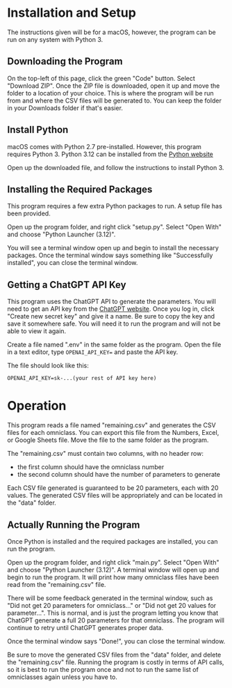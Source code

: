 # Installation and Setup

The instructions given will be for a macOS, however, the program can be run on any system with Python 3.

## Downloading the Program

On the top-left of this page, click the green "Code" button. Select "Download ZIP". Once the ZIP file is downloaded,
open it up and move the folder to a location of your choice. This is where the program will be run from and where
the CSV files will be generated to. You can keep the folder in your Downloads folder if that's easier.

## Install Python

macOS comes with Python 2.7 pre-installed. However, this program requires Python 3.
Python 3.12 can be installed from the [Python website](https://www.python.org/ftp/python/3.12.1/python-3.12.1-macos11.pkg)

Open up the downloaded file, and follow the instructions to install Python 3.

## Installing the Required Packages

This program requires a few extra Python packages to run. A setup file has been provided.

Open up the program folder, and right click "setup.py". Select "Open With" and choose "Python Launcher (3.12)".

You will see a terminal window open up and begin to install the necessary packages. Once the terminal window says something
like "Successfully installed", you can close the terminal window.

## Getting a ChatGPT API Key

This program uses the ChatGPT API to generate the parameters. You will need to get an API key from the
[ChatGPT website](https://platform.openai.com/api-keys). Once you log in, click "Create new secret key" and give it a name.
Be sure to copy the key and save it somewhere safe. You will need it to run the program and will not be able to view it
again.

Create a file named ".env" in the same folder as the program. Open the file in a text editor, type `OPENAI_API_KEY=` and paste the API key.

The file should look like this:
```
OPENAI_API_KEY=sk-...(your rest of API key here)
```

# Operation

This program reads a file named "remaining.csv" and generates the CSV files for each omniclass. You can export this file
from the Numbers, Excel, or Google Sheets file. Move the file to the same folder as the program.

The "remaining.csv" must contain two columns, with no header row:
- the first column should have the omniclass number
- the second column should have the number of parameters to generate

Each CSV file generated is guaranteed to be 20 parameters, each with 20 values. The generated CSV files will be appropriately
and can be located in the "data" folder.

## Actually Running the Program

Once Python is installed and the required packages are installed, you can run the program.

Open up the program folder, and right click "main.py". Select "Open With" and choose "Python Launcher (3.12)".
A terminal window will open up and begin to run the program. It will print how many omniclass files have been read
from the "remaining.csv" file.

There will be some feedback generated in the terminal window, such as "Did not get 20 parameters for omniclass..." or
"Did not get 20 values for parameter...". This is normal, and is just the program letting you know that ChatGPT
generate a full 20 parameters for that omniclass. The program will continue to retry until ChatGPT generates proper data.

Once the terminal window says "Done!", you can close the terminal window.

Be sure to move the generated CSV files from the "data" folder, and delete the "remaining.csv" file. Running the program
is costly in terms of API calls, so it is best to run the program once and not to run the same list of omniclasses again
unless you have to.